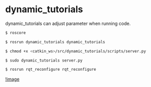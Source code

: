 # dynamic_tutorials
dynamic_tutorials can adjust parameter when running code.

``` bash
$ roscore
```

``` bash
$ rosrun dynamic_tutorials dynamic_tutorials
```

``` bash
$ chmod +x <catkin_ws>/src/dynamic_tutorials/scripts/server.py
```

``` bash
$ sudo dynamic_tutorials server.py
```

``` bash
$ rosrun rqt_reconfigure rqt_reconfigure
```

[!image](https://github.com/qaz9517532846/dynamic_tutorials/blob/main/image/dynamic.png)
